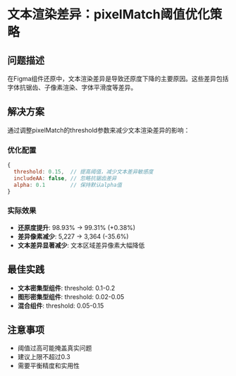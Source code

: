 # 文本渲染差异：pixelMatch阈值优化策略

## 问题描述
在Figma组件还原中，文本渲染差异是导致还原度下降的主要原因。这些差异包括字体抗锯齿、子像素渲染、字体平滑度等差异。

## 解决方案
通过调整pixelMatch的threshold参数来减少文本渲染差异的影响：

### 优化配置
```javascript
{
  threshold: 0.15,  // 提高阈值，减少文本差异敏感度
  includeAA: false, // 忽略抗锯齿差异
  alpha: 0.1        // 保持默认alpha值
}
```

### 实际效果
- **还原度提升**: 98.93% → 99.31% (+0.38%)
- **差异像素减少**: 5,227 → 3,364 (-35.6%)
- **文本差异显著减少**: 文本区域差异像素大幅降低

## 最佳实践
- **文本密集型组件**: threshold: 0.1-0.2
- **图形密集型组件**: threshold: 0.02-0.05
- **混合组件**: threshold: 0.05-0.15

## 注意事项
- 阈值过高可能掩盖真实问题
- 建议上限不超过0.3
- 需要平衡精度和实用性 